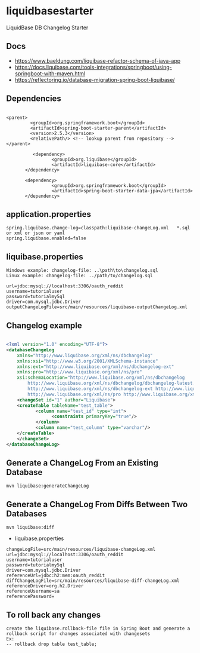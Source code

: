 # liquidbasestarter
LiquidBase  DB  Changelog   Starter

##  Docs
- https://www.baeldung.com/liquibase-refactor-schema-of-java-app
- https://docs.liquibase.com/tools-integrations/springboot/using-springboot-with-maven.html
- https://reflectoring.io/database-migration-spring-boot-liquibase/


## Dependencies

```

<parent>
         <groupId>org.springframework.boot</groupId>
         <artifactId>spring-boot-starter-parent</artifactId>
         <version>2.5.3</version>
         <relativePath/> <!-- lookup parent from repository -->
</parent>

          <dependency>
                 <groupId>org.liquibase</groupId> 
                 <artifactId>liquibase-core</artifactId>
       </dependency>
       
       <dependency>
                 <groupId>org.springframework.boot</groupId>
                 <artifactId>spring-boot-starter-data-jpa</artifactId>
       </dependency>
```

## application.properties

```
spring.liquibase.change-log=classpath:liquibase-changeLog.xml   *.sql or xml or json or yaml
spring.liquibase.enabled=false

```

## liquibase.properties

```
Windows example: changelog-file: ..\path\to\changelog.sql
Linux example: changelog-file: ../path/to/changelog.sql

url=jdbc:mysql://localhost:3306/oauth_reddit
username=tutorialuser
password=tutorialmy5ql
driver=com.mysql.jdbc.Driver
outputChangeLogFile=src/main/resources/liquibase-outputChangeLog.xml
```
## Changelog example

```xml

<?xml version="1.0" encoding="UTF-8"?>
<databaseChangeLog
	xmlns="http://www.liquibase.org/xml/ns/dbchangelog"
	xmlns:xsi="http://www.w3.org/2001/XMLSchema-instance"
	xmlns:ext="http://www.liquibase.org/xml/ns/dbchangelog-ext"
	xmlns:pro="http://www.liquibase.org/xml/ns/pro"
	xsi:schemaLocation="http://www.liquibase.org/xml/ns/dbchangelog
		http://www.liquibase.org/xml/ns/dbchangelog/dbchangelog-latest.xsd
		http://www.liquibase.org/xml/ns/dbchangelog-ext http://www.liquibase.org/xml/ns/dbchangelog/dbchangelog-ext.xsd
		http://www.liquibase.org/xml/ns/pro http://www.liquibase.org/xml/ns/pro/liquibase-pro-latest.xsd">
    <changeSet id="1" author="Liquibase">
    <createTable tableName="test_table">
           <column name="test_id" type="int">
                 <constraints primaryKey="true"/>
           </column>
           <column name="test_column" type="varchar"/>
    </createTable>
    </changeSet>
</databaseChangeLog>
```
## Generate a ChangeLog From an Existing Database

```
mvn liquibase:generateChangeLog
```


## Generate a ChangeLog From Diffs Between Two Databases


```
mvn liquibase:diff

```

* liquibase.properties
```
changeLogFile=src/main/resources/liquibase-changeLog.xml
url=jdbc:mysql://localhost:3306/oauth_reddit
username=tutorialuser
password=tutorialmy5ql
driver=com.mysql.jdbc.Driver
referenceUrl=jdbc:h2:mem:oauth_reddit
diffChangeLogFile=src/main/resources/liquibase-diff-changeLog.xml
referenceDriver=org.h2.Driver
referenceUsername=sa
referencePassword=
```

## To roll back any changes

```
create the liquibase.rollback-file file in Spring Boot and generate a rollback script for changes associated with changesets
Ex:
-- rollback drop table test_table;
```
